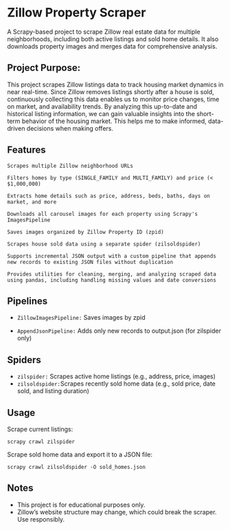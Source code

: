 # Zillow Property Scraper

A Scrapy-based project to scrape Zillow real estate data for multiple neighborhoods, including both active listings and sold home details. It also downloads property images and merges data for comprehensive analysis.

## Project Purpose:

This project scrapes Zillow listings data to track housing market dynamics in near real-time. Since Zillow removes listings shortly after a house is sold, continuously collecting this data enables us to monitor price changes, time on market, and availability trends.
By analyzing this up-to-date and historical listing information, we can gain valuable insights into the short-term behavior of the housing market. This helps me to make informed, data-driven decisions when making offers.
## Features

    Scrapes multiple Zillow neighborhood URLs

    Filters homes by type (SINGLE_FAMILY and MULTI_FAMILY) and price (< $1,000,000)

    Extracts home details such as price, address, beds, baths, days on market, and more

    Downloads all carousel images for each property using Scrapy's ImagesPipeline

    Saves images organized by Zillow Property ID (zpid)

    Scrapes house sold data using a separate spider (zilsoldspider)

    Supports incremental JSON output with a custom pipeline that appends new records to existing JSON files without duplication

    Provides utilities for cleaning, merging, and analyzing scraped data using pandas, including handling missing values and date conversions

## Pipelines

- `ZillowImagesPipeline:` Saves images by zpid

- `AppendJsonPipeline:` Adds only new records to output.json (for zilspider only)

## Spiders
- `zilspider:` Scrapes active home listings (e.g., address, price, images)
- `zilsoldspider:`Scrapes recently sold home data (e.g., sold price, date sold, and listing duration)


## Usage
Scrape current listings:

    scrapy crawl zilspider

Scrape sold home data and export it to a JSON file:

    scrapy crawl zilsoldspider -O sold_homes.json


## Notes
- This project is for educational purposes only.
- Zillow’s website structure may change, which could break the scraper. Use responsibly.


